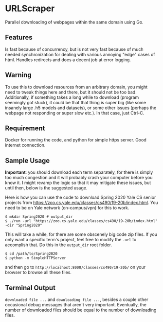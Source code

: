 # URLScraper
Parallel downloading of webpages within the same domain using Go.

## Features
Is fast because of concurrency, but is not very fast because of much needed synchronization for dealing with various
annoying "edge" cases of html. Handles redirects and does a decent job at error logging. 

## Warning
To use this to download resources from an arbitrary domain, you might need to tweak things here and there, but it should not be too bad. Additionally, if something takes a long while to download (program seemingly got stuck), it could be that that thing is super big (like some insanely large .h5 models and datasets), or some other issues (perhaps the webpage not responding or super slow etc.). In that case, just Ctrl-C. 

## Requirement
Docker for running the code, and python for simple https server. Good internet connection.  

## Sample Usage
**Important**: you should download each term separately, for there is simply too much congestion and it will probably crash your
computer before you know it. I might revamp the logic so that it may mitigate these issues, but until then, below is the suggested usage. 


Here is how you can use the code to download Spring 2020 Yale CS senior projects from https://zoo.cs.yale.edu/classes/cs490/19-20b/index.html. You need to be on Yale network (on-campus/vpn) for this to work. 
```
$ mkdir Spring2020 # output_dir 
$ ./run -url "https://zoo.cs.yale.edu/classes/cs490/19-20b/index.html" -dir "Spring2020"
```
This will take a while, for there are some obscenely big code zip files.
If you only want a specific term's project, feel free to modify the `-url` to accomplish that. 
Do this in the `output_dir` root folder. 
```
$ cd /path/to/Spring2020
$ python -m SimpleHTTPServer 
```
and then go to `http://localhost:8000/classes/cs490/19-20b/` on your browser to browse all these files. 

## Terminal Output
`downloaded file ...` and `downloading file ...`, besides a couple other occasional debug messages that aren't very important. 
Eventually, the number of downloaded files should be equal to the number of downloading files. 

